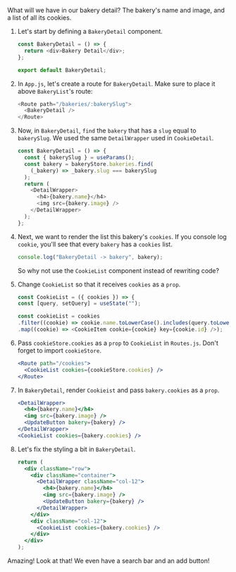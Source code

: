 What will we have in our bakery detail? The bakery's name and image, and a list of all its cookies.

1. Let's start by defining a `BakeryDetail` component.

   ```javascript
   const BakeryDetail = () => {
     return <div>Bakery Detail</div>;
   };

   export default BakeryDetail;
   ```

2. In `App.js`, let's create a route for `BakeryDetail`. Make sure to place it above `BakeryList`'s route:

   ```javascript
   <Route path="/bakeries/:bakerySlug">
     <BakeryDetail />
   </Route>
   ```

3. Now, in `BakeryDetail`, `find` the `bakery` that has a `slug` equal to `bakerySlug`. We used the same `DetailWrapper` used in `CookieDetail`.

   ```javascript
   const BakeryDetail = () => {
     const { bakerySlug } = useParams();
     const bakery = bakeryStore.bakeries.find(
       (_bakery) => _bakery.slug === bakerySlug
     );
     return (
       <DetailWrapper>
         <h4>{bakery.name}</h4>
         <img src={bakery.image} />
       </DetailWrapper>
     );
   };
   ```

4. Next, we want to render the list this bakery's `cookies`. If you console log `cookie`, you'll see that every `bakery` has a `cookies` list.

   ```javascript
   console.log("BakeryDetail -> bakery", bakery);
   ```

   So why not use the `CookieList` component instead of rewriting code?

5. Change `CookieList` so that it receives `cookies` as a `prop`.

   ```javascript
   const CookieList = ({ cookies }) => {
   const [query, setQuery] = useState("");

   const cookieList = cookies
   .filter((cookie) => cookie.name.toLowerCase().includes(query.toLowerCase()))
   .map((cookie) => <CookieItem cookie={cookie} key={cookie.id} />);
   ```

6. Pass `cookieStore.cookies` as a `prop` to `CookieList` in `Routes.js`. Don't forget to import `cookieStore`.

   ```jsx
   <Route path="/cookies">
     <CookieList cookies={cookieStore.cookies} />
   </Route>
   ```

7. In `BakeryDetail`, render `Cookieist` and pass `bakery.cookies` as a `prop`.

   ```jsx
   <DetailWrapper>
     <h4>{bakery.name}</h4>
     <img src={bakery.image} />
     <UpdateButton bakery={bakery} />
   </DetailWrapper>
   <CookieList cookies={bakery.cookies} />
   ```

8. Let's fix the styling a bit in `BakeryDetail`.

   ```jsx
   return (
     <div className="row">
       <div className="container">
         <DetailWrapper className="col-12">
           <h4>{bakery.name}</h4>
           <img src={bakery.image} />
           <UpdateButton bakery={bakery} />
         </DetailWrapper>
       </div>
       <div className="col-12">
         <CookieList cookies={bakery.cookies} />
       </div>
     </div>
   );
   ```

Amazing! Look at that! We even have a search bar and an add button!
